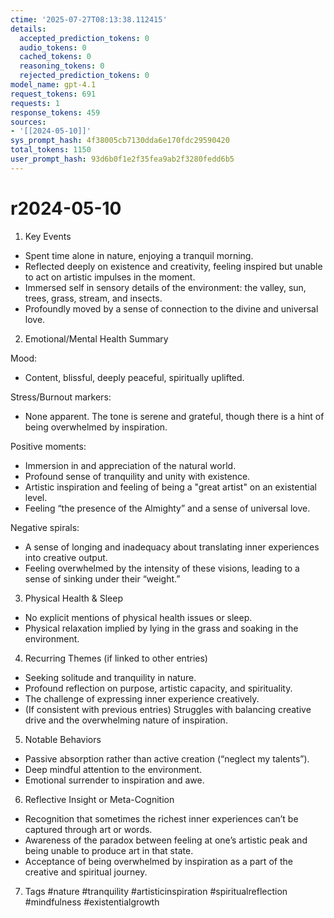 ```yaml
---
ctime: '2025-07-27T08:13:38.112415'
details:
  accepted_prediction_tokens: 0
  audio_tokens: 0
  cached_tokens: 0
  reasoning_tokens: 0
  rejected_prediction_tokens: 0
model_name: gpt-4.1
request_tokens: 691
requests: 1
response_tokens: 459
sources:
- '[[2024-05-10]]'
sys_prompt_hash: 4f38005cb7130dda6e170fdc29590420
total_tokens: 1150
user_prompt_hash: 93d6b0f1e2f35fea9ab2f3280fedd6b5
---
```

# r2024-05-10

1. Key Events
- Spent time alone in nature, enjoying a tranquil morning.
- Reflected deeply on existence and creativity, feeling inspired but unable to act on artistic impulses in the moment.
- Immersed self in sensory details of the environment: the valley, sun, trees, grass, stream, and insects.
- Profoundly moved by a sense of connection to the divine and universal love.

2. Emotional/Mental Health Summary

Mood:
- Content, blissful, deeply peaceful, spiritually uplifted.

Stress/Burnout markers:
- None apparent. The tone is serene and grateful, though there is a hint of being overwhelmed by inspiration.

Positive moments:
- Immersion in and appreciation of the natural world.
- Profound sense of tranquility and unity with existence.
- Artistic inspiration and feeling of being a "great artist" on an existential level.
- Feeling “the presence of the Almighty” and a sense of universal love.

Negative spirals:
- A sense of longing and inadequacy about translating inner experiences into creative output.
- Feeling overwhelmed by the intensity of these visions, leading to a sense of sinking under their “weight.”

3. Physical Health & Sleep
- No explicit mentions of physical health issues or sleep.
- Physical relaxation implied by lying in the grass and soaking in the environment.

4. Recurring Themes (if linked to other entries)
- Seeking solitude and tranquility in nature.
- Profound reflection on purpose, artistic capacity, and spirituality.
- The challenge of expressing inner experience creatively.
- (If consistent with previous entries) Struggles with balancing creative drive and the overwhelming nature of inspiration.

5. Notable Behaviors
- Passive absorption rather than active creation (“neglect my talents”).
- Deep mindful attention to the environment.
- Emotional surrender to inspiration and awe.

6. Reflective Insight or Meta-Cognition
- Recognition that sometimes the richest inner experiences can’t be captured through art or words.
- Awareness of the paradox between feeling at one’s artistic peak and being unable to produce art in that state.
- Acceptance of being overwhelmed by inspiration as a part of the creative and spiritual journey.

7. Tags
#nature #tranquility #artisticinspiration #spiritualreflection #mindfulness #existentialgrowth